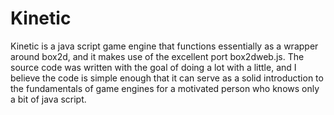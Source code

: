 Kinetic
=============

Kinetic is a java script game engine that functions essentially as a wrapper around box2d, and it makes use of the excellent port box2dweb.js.  The source code was written with the goal of doing a lot with a little, and I believe the code is simple enough that it can serve as a solid introduction to the fundamentals of game engines for a motivated person who knows only a bit of java script.